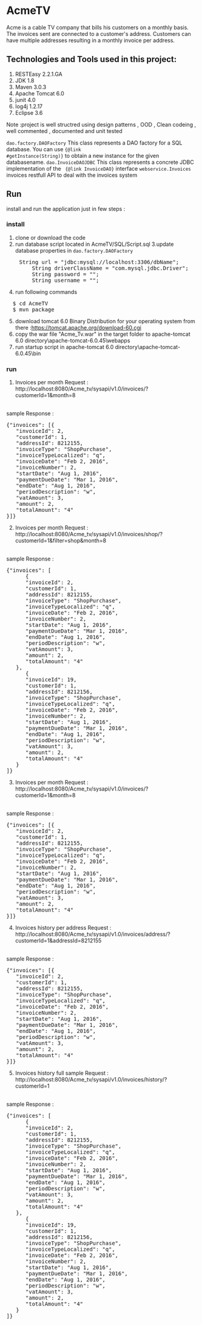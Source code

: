 # AcmeTV
Acme is a cable TV company that bills his customers on a monthly basis. The invoices sent are connected to a customer's address. Customers
can have multiple addresses resulting in a monthly invoice per address.

## Technologies and Tools used in this project:
1. RESTEasy 2.2.1.GA
2. JDK 1.8
3. Maven 3.0.3
4. Apache Tomcat 6.0
5. junit 4.0
6. log4j 1.2.17
7. Eclipse 3.6

Note :project is well structred using design patterns , OOD , Clean codeing , well commented , documented and unit tested


<code>dao.factory.DAOFactory</code> This class represents a DAO factory for a SQL database. You can use <code>{@link #getInstance(String)}</code> to obtain a new instance for the given databasename.
<code>dao.InvoiceDAOJDBC</code> This class represents a concrete JDBC implementation of the
 <code> {@link InvoiceDAO}</code> interface
<code>webservice.Invoices</code> invoices restfull API to deal with the invoices system 

## Run
install and run the application just in few steps :

### install
1. clone or download the code 
2. run database script located in AcmeTV/SQL/Script.sql
3.update database properties in <code>dao.factory.DAOFactory</code> 
<pre>
	String url = "jdbc:mysql://localhost:3306/dbName";
		String driverClassName = "com.mysql.jdbc.Driver";
		String password = "";
		String username = "";
</pre>
4. run following commands 
<pre>
  $ cd AcmeTV
  $ mvn package
</pre>
5. download tomcat 6.0 Binary Distribution for your operating system from there :https://tomcat.apache.org/download-60.cgi
6. copy the war file "Acme_Tv.war" in the target folder to apache-tomcat 6.0 directory\apache-tomcat-6.0.45\webapps 
7. run startup script in apache-tomcat 6.0 directory\apache-tomcat-6.0.45\bin


### run
1. Invoices per month 
Request : http://localhost:8080/Acme_tv/sysapi/v1.0/invoices/?customerId=1&month=8
</br>
sample Response :
<pre>
{"invoices": [{
   "invoiceId": 2,
   "customerId": 1,
   "addressId": 8212155,
   "invoiceType": "ShopPurchase",
   "invoiceTypeLocalized": "q",
   "invoiceDate": "Feb 2, 2016",
   "invoiceNumber": 2,
   "startDate": "Aug 1, 2016",
   "paymentDueDate": "Mar 1, 2016",
   "endDate": "Aug 1, 2016",
   "periodDescription": "w",
   "vatAmount": 3,
   "amount": 2,
   "totalAmount": "4"
}]}
</pre>

2. Invoices per month 
Request : http://localhost:8080/Acme_tv/sysapi/v1.0/invoices/shop/?customerId=1&filter=shop&month=8
</br>
sample Response :
<pre>
{"invoices": [
      {
      "invoiceId": 2,
      "customerId": 1,
      "addressId": 8212155,
      "invoiceType": "ShopPurchase",
      "invoiceTypeLocalized": "q",
      "invoiceDate": "Feb 2, 2016",
      "invoiceNumber": 2,
      "startDate": "Aug 1, 2016",
      "paymentDueDate": "Mar 1, 2016",
      "endDate": "Aug 1, 2016",
      "periodDescription": "w",
      "vatAmount": 3,
      "amount": 2,
      "totalAmount": "4"
   },
      {
      "invoiceId": 19,
      "customerId": 1,
      "addressId": 8212156,
      "invoiceType": "ShopPurchase",
      "invoiceTypeLocalized": "q",
      "invoiceDate": "Feb 2, 2016",
      "invoiceNumber": 2,
      "startDate": "Aug 1, 2016",
      "paymentDueDate": "Mar 1, 2016",
      "endDate": "Aug 1, 2016",
      "periodDescription": "w",
      "vatAmount": 3,
      "amount": 2,
      "totalAmount": "4"
   }
]}
</pre>

3. Invoices per month 
Request : http://localhost:8080/Acme_tv/sysapi/v1.0/invoices/?customerId=1&month=8
</br>
sample Response :
<pre>
{"invoices": [{
   "invoiceId": 2,
   "customerId": 1,
   "addressId": 8212155,
   "invoiceType": "ShopPurchase",
   "invoiceTypeLocalized": "q",
   "invoiceDate": "Feb 2, 2016",
   "invoiceNumber": 2,
   "startDate": "Aug 1, 2016",
   "paymentDueDate": "Mar 1, 2016",
   "endDate": "Aug 1, 2016",
   "periodDescription": "w",
   "vatAmount": 3,
   "amount": 2,
   "totalAmount": "4"
}]}
</pre>


4. Invoices history per address
Request : http://localhost:8080/Acme_tv/sysapi/v1.0/invoices/address/?customerId=1&addressId=8212155
</br>
sample Response :
<pre>
{"invoices": [{
   "invoiceId": 2,
   "customerId": 1,
   "addressId": 8212155,
   "invoiceType": "ShopPurchase",
   "invoiceTypeLocalized": "q",
   "invoiceDate": "Feb 2, 2016",
   "invoiceNumber": 2,
   "startDate": "Aug 1, 2016",
   "paymentDueDate": "Mar 1, 2016",
   "endDate": "Aug 1, 2016",
   "periodDescription": "w",
   "vatAmount": 3,
   "amount": 2,
   "totalAmount": "4"
}]}
</pre>

5. Invoices history full
sample Request : http://localhost:8080/Acme_tv/sysapi/v1.0/invoices/history/?customerId=1
</br>
sample Response :
<pre>
{"invoices": [
      {
      "invoiceId": 2,
      "customerId": 1,
      "addressId": 8212155,
      "invoiceType": "ShopPurchase",
      "invoiceTypeLocalized": "q",
      "invoiceDate": "Feb 2, 2016",
      "invoiceNumber": 2,
      "startDate": "Aug 1, 2016",
      "paymentDueDate": "Mar 1, 2016",
      "endDate": "Aug 1, 2016",
      "periodDescription": "w",
      "vatAmount": 3,
      "amount": 2,
      "totalAmount": "4"
   },
      {
      "invoiceId": 19,
      "customerId": 1,
      "addressId": 8212156,
      "invoiceType": "ShopPurchase",
      "invoiceTypeLocalized": "q",
      "invoiceDate": "Feb 2, 2016",
      "invoiceNumber": 2,
      "startDate": "Aug 1, 2016",
      "paymentDueDate": "Mar 1, 2016",
      "endDate": "Aug 1, 2016",
      "periodDescription": "w",
      "vatAmount": 3,
      "amount": 2,
      "totalAmount": "4"
   }
]}
</pre>

